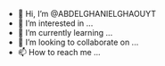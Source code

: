 - 👋 Hi, I’m @ABDELGHANIELGHAOUYT
- 👀 I’m interested in ...
- 🌱 I’m currently learning ...
- 💞️ I’m looking to collaborate on ...
- 📫 How to reach me ...

<!---
ABDELGHANIELGHAOUYT/ABDELGHANIELGHAOUYT is a ✨ special ✨ repository because its `README.md` (this file) appears on your GitHub profile.
You can click the Preview link to take a look at your changes.
--->
